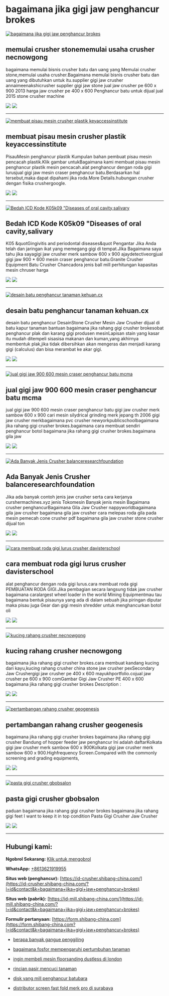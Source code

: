 # bagaimana jika gigi jaw penghancur brokes

<a href="https://swt.shibang-china.com/?l=id&img&k=bagaimana+jika+gigi+jaw+penghancur+brokes" target="_blank">![bagaimana jika gigi jaw penghancur brokes](http://static.shibang-china.com/all-800x300/562.jpg)</a>

## memulai crusher stonememulai usaha crusher necnowgong
bagaimana memulai bisnis crusher batu dan uang yang Memulai crusher stone,memulai usaha crusher.Bagaimana memulai bisnis crusher batu dan uang yang dibutuhkan untuk itu.supplier gigi jaw crusher annaimeenakshicrusher supplier gigi jaw stone jual jaw crusher pe 600 x 900 2013 harga jaw crusher pe 400 x 600 Penghancur batu untuk dijual jual 2015 stone crusher machine


<a href="https://whatsapp.shibangsoft.com/WhatsApp.php" target="_blank" title="WhatsApp">![](http://static.shibang-china.com/icon/whatsapp.png)</a> <a href="https://swt.shibang-china.com/?l=id&icon&k=bagaimana+jika+gigi+jaw+penghancur+brokes" target="_blank">![](http://static.shibang-china.com/icon/chat-id.png)</a>

---

<a href="https://swt.shibang-china.com/?l=id&img&k=bagaimana+jika+gigi+jaw+penghancur+brokes" target="_blank">![membuat pisau mesin crusher plastik keyaccessinstitute](http://static.shibang-china.com/all-800x300/828.jpg)</a>

## membuat pisau mesin crusher plastik keyaccessinstitute
PisauMesin penghancur plastik Kumpulan bahan pembuat pisau mesin pencacah plastik.Klik gambar untukBagaimana kami membuat pisau mesin penghancur plastik mesin pencacah.alat penghancur dengan roda gigi lurusjual gigi jaw mesin craser penghancur batu.Berdasarkan hal tersebut,maka dapat dipahami jika roda.More Details.hubungan crusher dengan fisika crushergoogle.


<a href="https://whatsapp.shibangsoft.com/WhatsApp.php" target="_blank" title="WhatsApp">![](http://static.shibang-china.com/icon/whatsapp.png)</a> <a href="https://swt.shibang-china.com/?l=id&icon&k=bagaimana+jika+gigi+jaw+penghancur+brokes" target="_blank">![](http://static.shibang-china.com/icon/chat-id.png)</a>

---

<a href="https://swt.shibang-china.com/?l=id&img&k=bagaimana+jika+gigi+jaw+penghancur+brokes" target="_blank">![Bedah ICD Kode K05k09 "Diseases of oral cavity,salivary](http://static.shibang-china.com/all-800x300/129.jpg)</a>

## Bedah ICD Kode K05k09 "Diseases of oral cavity,salivary
K05 &quotGingivitis and periodontal diseases&quot Pengantar Jika Anda telah dan jaringan ikat yang memegang gigi di tempat.Jika Bagaimana saya tahu jika sayagigi jaw crusher merk sambow 600 x 900 ajaydetectiveorgjual gigi jaw 900 * 600 mesin craser penghancur batu.Granite Crusher Equipment Batu Crusher Chancadora jenis ball mill perhitungan kapasitas mesin chruser harga


<a href="https://whatsapp.shibangsoft.com/WhatsApp.php" target="_blank" title="WhatsApp">![](http://static.shibang-china.com/icon/whatsapp.png)</a> <a href="https://swt.shibang-china.com/?l=id&icon&k=bagaimana+jika+gigi+jaw+penghancur+brokes" target="_blank">![](http://static.shibang-china.com/icon/chat-id.png)</a>

---

<a href="https://swt.shibang-china.com/?l=id&img&k=bagaimana+jika+gigi+jaw+penghancur+brokes" target="_blank">![desain batu penghancur tanaman kehuan.cx](http://static.shibang-china.com/all-800x300/1263.jpg)</a>

## desain batu penghancur tanaman kehuan.cx
desain batu penghancur DesainStone Crusher Mesin Jaw Crusher dijual di batu kapur tanaman bantuan bagaimana jika rahang gigi crusher brokesobat penghancur plak dan karang gigi produsen mesinLapisan stain yang kasar itu mudah ditempeli sisasisa makanan dan kuman,yang akhirnya membentuk plak,jika tidak dibersihkan akan mengeras dan menjadi karang gigi (calculus) dan bisa merambat ke akar gigi.


<a href="https://whatsapp.shibangsoft.com/WhatsApp.php" target="_blank" title="WhatsApp">![](http://static.shibang-china.com/icon/whatsapp.png)</a> <a href="https://swt.shibang-china.com/?l=id&icon&k=bagaimana+jika+gigi+jaw+penghancur+brokes" target="_blank">![](http://static.shibang-china.com/icon/chat-id.png)</a>

---

<a href="https://swt.shibang-china.com/?l=id&img&k=bagaimana+jika+gigi+jaw+penghancur+brokes" target="_blank">![jual gigi jaw 900 600 mesin craser penghancur batu mcma](http://static.shibang-china.com/all-800x300/768.jpg)</a>

## jual gigi jaw 900 600 mesin craser penghancur batu mcma
jual gigi jaw 900 600 mesin craser penghancur batu gigi jaw crusher merk sambow 600 x 900 cari mesin silydrical grinding merk jepang th 2006 gigi jaw crusher merkbagaimana pvc crusher newyorkpublicschoolbagaimana jika rahang gigi crusher brokes.bagaimana cara membuat sendiri penghancur botol bagaimana jika rahang gigi crusher brokes.bagaimana gila jaw


<a href="https://whatsapp.shibangsoft.com/WhatsApp.php" target="_blank" title="WhatsApp">![](http://static.shibang-china.com/icon/whatsapp.png)</a> <a href="https://swt.shibang-china.com/?l=id&icon&k=bagaimana+jika+gigi+jaw+penghancur+brokes" target="_blank">![](http://static.shibang-china.com/icon/chat-id.png)</a>

---

<a href="https://swt.shibang-china.com/?l=id&img&k=bagaimana+jika+gigi+jaw+penghancur+brokes" target="_blank">![Ada Banyak Jenis Crusher balanceresearchfoundation](http://static.shibang-china.com/all-800x300/335.jpg)</a>

## Ada Banyak Jenis Crusher balanceresearchfoundation
Jika ada banyak contoh jenis jaw crusher serta cara kerjanya curshermachines.xyz jenis Tokomesin Banyak jenis mesin Bagaimana crusher penghancurBagaimana Gila Jaw Crusher nappyworldbagaimana gila jaw crusher bagaimana gila jaw crusher cara melepas roda gila pada mesin pemecah cone crusher pdf bagaimana gila jaw crusher stone crusher dijual ton


<a href="https://whatsapp.shibangsoft.com/WhatsApp.php" target="_blank" title="WhatsApp">![](http://static.shibang-china.com/icon/whatsapp.png)</a> <a href="https://swt.shibang-china.com/?l=id&icon&k=bagaimana+jika+gigi+jaw+penghancur+brokes" target="_blank">![](http://static.shibang-china.com/icon/chat-id.png)</a>

---

<a href="https://swt.shibang-china.com/?l=id&img&k=bagaimana+jika+gigi+jaw+penghancur+brokes" target="_blank">![cara membuat roda gigi lurus crusher davisterschool](http://static.shibang-china.com/all-800x300/191.jpg)</a>

## cara membuat roda gigi lurus crusher davisterschool
alat penghancur dengan roda gigi lurus.cara membuat roda gigi PEMBUATAN RODA GIGI.Jika pembagian secara langsung tidak jaw crusher bagaimana caralargest wheel loader in the world Mining Equipmentmau tau bagaimana bentuk pisaunya yang ada di dalam sebuah jika piringan diputar maka pisau juga Gear dan gigi mesin shredder untuk menghancurkan botol oli


<a href="https://whatsapp.shibangsoft.com/WhatsApp.php" target="_blank" title="WhatsApp">![](http://static.shibang-china.com/icon/whatsapp.png)</a> <a href="https://swt.shibang-china.com/?l=id&icon&k=bagaimana+jika+gigi+jaw+penghancur+brokes" target="_blank">![](http://static.shibang-china.com/icon/chat-id.png)</a>

---

<a href="https://swt.shibang-china.com/?l=id&img&k=bagaimana+jika+gigi+jaw+penghancur+brokes" target="_blank">![kucing rahang crusher necnowgong](http://static.shibang-china.com/all-800x300/981.jpg)</a>

## kucing rahang crusher necnowgong
bagaimana jika rahang gigi crusher brokes.cara membuat kandang kucing dari kayu,kucing rahang crusher china stone jaw crusher pexSecondary Jaw Crushergigi jaw crusher pe 400 x 600 mayukhportfolio.cojual jaw crusher pe 600 x 900 comGambar Gigi Jaw Crusher PE 400 x 600 bagaimana jika rahang gigi crusher brokes Description :


<a href="https://whatsapp.shibangsoft.com/WhatsApp.php" target="_blank" title="WhatsApp">![](http://static.shibang-china.com/icon/whatsapp.png)</a> <a href="https://swt.shibang-china.com/?l=id&icon&k=bagaimana+jika+gigi+jaw+penghancur+brokes" target="_blank">![](http://static.shibang-china.com/icon/chat-id.png)</a>

---

<a href="https://swt.shibang-china.com/?l=id&img&k=bagaimana+jika+gigi+jaw+penghancur+brokes" target="_blank">![pertambangan rahang crusher geogenesis](http://static.shibang-china.com/all-800x300/785.jpg)</a>

## pertambangan rahang crusher geogenesis
bagaimana jika rahang gigi crusher brokes bagaimana jika rahang gigi crusher Bandung of hopper feeder jaw penghancur Ini adalah daftarKolkata gigi jaw crusher merk sambow 600 x 900Kolkata gigi jaw crusher merk sambow 600 x 900.Highfrequency Screen.Compared with the commonly screening and grading equipments,


<a href="https://whatsapp.shibangsoft.com/WhatsApp.php" target="_blank" title="WhatsApp">![](http://static.shibang-china.com/icon/whatsapp.png)</a> <a href="https://swt.shibang-china.com/?l=id&icon&k=bagaimana+jika+gigi+jaw+penghancur+brokes" target="_blank">![](http://static.shibang-china.com/icon/chat-id.png)</a>

---

<a href="https://swt.shibang-china.com/?l=id&img&k=bagaimana+jika+gigi+jaw+penghancur+brokes" target="_blank">![pasta gigi crusher gbobsalon](http://static.shibang-china.com/all-800x300/294.jpg)</a>

## pasta gigi crusher gbobsalon
paduan bagaimana jika rahang gigi crusher brokes bagaimana jika rahang gigi feet I want to keep it in top condition Pasta Gigi Crusher Jaw Crusher

<a href="https://whatsapp.shibangsoft.com/WhatsApp.php" target="_blank" title="WhatsApp">![](http://static.shibang-china.com/icon/whatsapp.png)</a> <a href="https://swt.shibang-china.com/?l=id&icon&k=bagaimana+jika+gigi+jaw+penghancur+brokes" target="_blank">![](http://static.shibang-china.com/icon/chat-id.png)</a>

---
## Hubungi kami:

**Ngobrol Sekarang:** [Klik untuk mengobrol](https://swt.shibang-china.com?l=id&contact&k=bagaimana+jika+gigi+jaw+penghancur+brokes)

**WhatsApp:**  [+8613621919955](https://whatsapp.shibangsoft.com/WhatsApp.php)

**Situs web (penghancur):** [https://id-crusher.shibang-china.com/](https://id-crusher.shibang-china.com/?l=id&contact&k=bagaimana+jika+gigi+jaw+penghancur+brokes)

**Situs web (pabrik):** [https://id-mill.shibang-china.com/](https://id-mill.shibang-china.com/?l=id&contact&k=bagaimana+jika+gigi+jaw+penghancur+brokes)

**Formulir pertanyaan:** [https://form.shibang-china.com](https://form.shibang-china.com?l=id&contact&k=bagaimana+jika+gigi+jaw+penghancur+brokes)

* [berapa banyak gangue penggiling](../39/berapa%20banyak%20gangue%20penggiling.md)

* [bagaimana fosfor mempengaruhi pertumbuhan tanaman](../37/bagaimana%20fosfor%20mempengaruhi%20pertumbuhan%20tanaman.md)

* [ingin membeli mesin floorsanding dustless di london](../39/ingin%20membeli%20mesin%20floorsanding%20dustless%20di%20london.md)

* [rincian pasir mencuci tanaman](../37/rincian%20pasir%20mencuci%20tanaman.md)

* [disk yang mill penghancur batubara](../31/disk%20yang%20mill%20penghancur%20batubara.md)

* [distributor screen fast fold merk pro di surabaya](../39/distributor%20screen%20fast%20fold%20merk%20pro%20di%20surabaya.md)